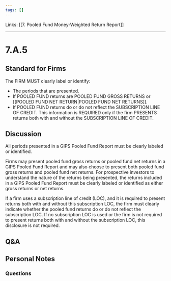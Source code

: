 ```yaml
---
tags: []
---
```

Links: [[7. Pooled Fund Money-Weighted Return Report]]
___
# 7.A.5
## Standard for Firms
The FIRM MUST clearly label or identify:
- The periods that are presented.
- If POOLED FUND returns are POOLED FUND GROSS RETURNS or [[POOLED FUND NET RETURN|POOLED FUND NET RETURNS]].
- If POOLED FUND returns do or do not reflect the SUBSCRIPTION LINE OF CREDIT. This information is REQUIRED only if the firm PRESENTS returns both with and without the SUBSCRIPTION LINE OF CREDIT.
## Discussion
All periods presented in a GIPS Pooled Fund Report must be clearly labeled or identified.

Firms may present pooled fund gross returns or pooled fund net returns in a GIPS Pooled Fund Report and may also choose to present both pooled fund gross returns and pooled fund net returns. For prospective investors to understand the nature of the returns being presented, the returns included in a GIPS Pooled Fund Report must be clearly labeled or identified as either gross returns or net returns.

If a firm uses a subscription line of credit (LOC), and it is required to present returns both with and without this subscription LOC, the firm must clearly indicate whether the pooled fund returns do or do not reflect the subscription LOC. If no subscription LOC is used or the firm is not required to present returns both with and without the subscription LOC, this disclosure is not required.
## Q&A

## Personal Notes

### Questions